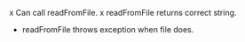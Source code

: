 x Can call readFromFile.
x readFromFile returns correct string.
- readFromFile throws exception when file does.